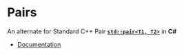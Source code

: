 # Pairs
An alternate for Standard C++ Pair [**`std::pair<T1, T2>`**](https://cplusplus.com/reference/utility/pair/pair/) in **C#**

- [Documentation](/docs/documentation.md)
